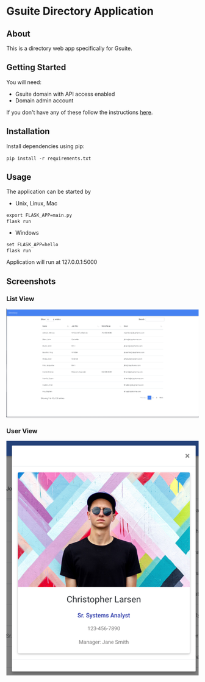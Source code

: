# Gsuite Directory Application

## About
This is a directory web app specifically for Gsuite.

## Getting Started
You will need:
* Gsuite domain with API access enabled
* Domain admin account

If you don't have any of these follow the instructions <a href="https://developers.google.com/admin-sdk/directory/v1/quickstart/python">here</a>.

## Installation
Install dependencies using pip:

`pip install -r requirements.txt`


## Usage
The application can be started by
* Unix, Linux, Mac
```
export FLASK_APP=main.py
flask run
```
* Windows
```
set FLASK_APP=hello
flask run
```
Application will run at 127.0.0.1:5000

## Screenshots
### List View
![alt text](./screenshots/gsuite-list.png "List View")
### User View
![alt text](./screenshots/gsuite-dir-user.png "User View")
